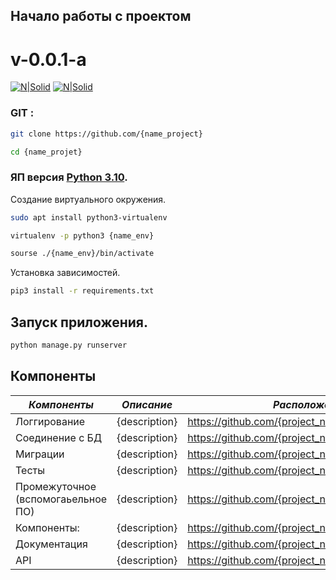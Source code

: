 ## Начало работы с проектом
# v-0.0.1-a

[![N|Solid](https://www.python.org/static/img/python-logo.png)](https://www.python.org/)
[![N|Solid](https://git-scm.com/images/logo@2x.png)](https://git-scm.com/docs/git-apply)

### GIT :

```sh
git clone https://github.com/{name_project}

cd {name_projet}
```

### ЯП версия [Python 3.10](https://www.python.org/).

Создание виртуального окружения.
```sh
sudo apt install python3-virtualenv

virtualenv -p python3 {name_env}

sourse ./{name_env}/bin/activate
```

Установка зависимостей.

```sh
pip3 install -r requirements.txt
```

## Запуск приложения.

```sh
python manage.py runserver
```

## Компоненты

| _Компоненты_                       | _Описание_    | _Расположение_                                     |
|------------------------------------|---------------|----------------------------------------------------|
| Логгирование                       | {description} | https://github.com/{project_name}/{project_module} |
| Соединение с БД                    | {description} | https://github.com/{project_name}/{project_module} |
| Миграции                           | {description} | https://github.com/{project_name}/{project_module} |
| Тесты                              | {description} | https://github.com/{project_name}/{project_module} |
| Промежуточное (вспомогаьельное ПО) | {description} | https://github.com/{project_name}/{project_module} |
| Компоненты:                        | {description} | https://github.com/{project_name}/{project_module} |
| Документация                       | {description} | https://github.com/{project_name}/{project_module} |
| API                                | {description} | https://github.com/{project_name}/{project_module} |
